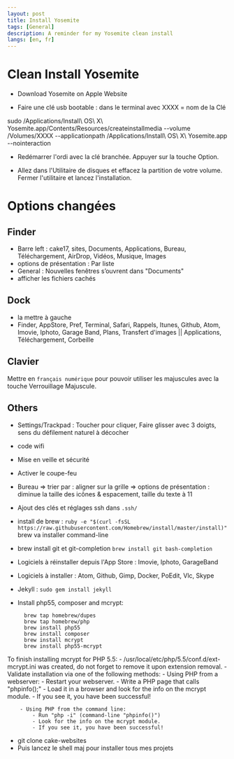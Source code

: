 ```yaml
---
layout: post
title: Install Yosemite
tags: [General]
description: A reminder for my Yosemite clean install
langs: [en, fr]
---
```


Clean Install Yosemite
======================

- Download Yosemite on Apple Website

- Faire une clé usb bootable : dans le terminal avec XXXX = nom de la Clé

sudo /Applications/Install\ OS\ X\ Yosemite.app/Contents/Resources/createinstallmedia --volume /Volumes/XXXX --applicationpath /Applications/Install\ OS\ X\ Yosemite.app --nointeraction

- Redémarrer l'ordi avec la clé branchée. Appuyer sur la touche Option.

- Allez dans l'Utilitaire de disques et effacez la partition de votre volume.
Fermer l'utilitaire et lancez l'installation.


Options changées
================

Finder
------

- Barre left : cake17, sites, Documents, Applications, Bureau,
  Téléchargement, AirDrop, Vidéos, Musique, Images
- options de présentation : Par liste
- General : Nouvelles fenêtres s’ouvrent dans "Documents"
- afficher les fichiers cachés

Dock
----

- la mettre à gauche
- Finder, AppStore, Pref, Terminal, Safari, Rappels, Itunes, Github, Atom,
  Imovie, Iphoto, Garage Band, Plans, Transfert d'images
  || Applications, Téléchargement, Corbeille

Clavier
-------

Mettre en `français numérique` pour pouvoir utiliser les majuscules avec la touche Verrouillage Majuscule.

Others
------

- Settings/Trackpad : Toucher pour cliquer, Faire glisser avec 3 doigts, sens du défilement naturel à décocher
- code wifi
- Mise en veille et sécurité
- Activer le coupe-feu
- Bureau
    => trier par : aligner sur la grille
    => options de présentation : diminue la taille des icônes & espacement, taille du texte à 11
- Ajout des clés et réglages ssh dans `.ssh/`
- install de brew : `ruby -e "$(curl -fsSL https://raw.githubusercontent.com/Homebrew/install/master/install)"`
brew va installer command-line
- brew install git et git-completion `brew install git bash-completion`
- Logiciels à réinstaller depuis l'App Store : Imovie, Iphoto, GarageBand
- Logiciels à installer : Atom, Github, Gimp, Docker, PoEdit, Vlc, Skype
- Jekyll : `sudo gem install jekyll`

- Install php55, composer and mcrypt:

        brew tap homebrew/dupes
        brew tap homebrew/php
        brew install php55
        brew install composer
        brew install mcrypt
        brew install php55-mcrypt

To finish installing mcrypt for PHP 5.5:
    - /usr/local/etc/php/5.5/conf.d/ext-mcrypt.ini was created, do not forget to remove it upon extension removal.
    - Validate installation via one of the following methods:
        - Using PHP from a webserver:
            - Restart your webserver.
            - Write a PHP page that calls "phpinfo();"
            - Load it in a browser and look for the info on the mcrypt module.
            - If you see it, you have been successful!

        - Using PHP from the command line:
            - Run "php -i" (command-line "phpinfo()")
            - Look for the info on the mcrypt module.
            - If you see it, you have been successful!


- git clone cake-websites
- Puis lancez le shell maj pour installer tous mes projets
